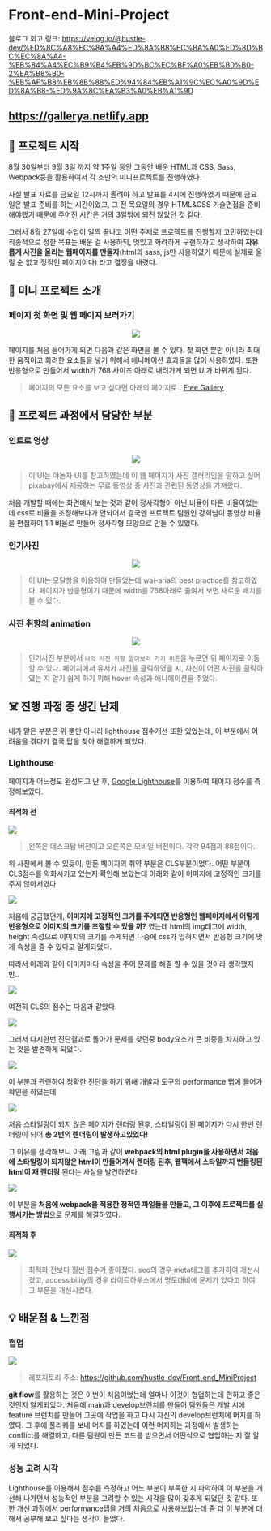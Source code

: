 # Front-end-Mini-Project

블로그 회고 링크: https://velog.io/@hustle-dev/%ED%8C%A8%EC%8A%A4%ED%8A%B8%EC%BA%A0%ED%8D%BC%EC%8A%A4-%EB%84%A4%EC%B9%B4%EB%9D%BC%EC%BF%A0%EB%B0%B0-2%EA%B8%B0-%EB%AF%B8%EB%8B%88%ED%94%84%EB%A1%9C%EC%A0%9D%ED%8A%B8-%ED%9A%8C%EA%B3%A0%EB%A1%9D

## https://gallerya.netlify.app

## 🏁 프로젝트 시작

8월 30일부터 9월 3일 까지 약 1주일 동안 그동안 배운 HTML과 CSS, Sass, Webpack등을 활용하여서 각 조만의 미니프로젝트를 진행하였다.

사실 발표 자료를 금요일 12시까지 올려야 하고 발표를 4시에 진행하였기 때문에 금요일은 발표 준비를 하는 시간이었고, 그 전 목요일의 경우 HTML&CSS 기술면접을 준비해야했기 때문에 주어진 시간은 거의 3일밖에 되진 않았던 것 같다.

그래서 8월 27일에 수업이 일찍 끝나고 어떤 주제로 프로젝트를 진행할지 고민하였는데 최종적으로 정한 목표는 배운 걸 사용하되, 멋있고 화려하게 구현하자고 생각하여 **자유롭게 사진을 올리는 웹페이지를 만들자**(html과 sass, js만 사용하였기 때문에 실제로 올릴 순 없고 정적인 페이지이다) 라고 결정을 내렸다.

## 🎇 미니 프로젝트 소개

### 페이지 첫 화면 및 웹 페이지 보러가기

<p align="center">  
  <img src="https://user-images.githubusercontent.com/53992007/142768379-960eff8f-8b81-4fe2-bca4-aa63b5749560.gif">
</p>


페이지를 처음 들어가게 되면 다음과 같은 화면을 볼 수 있다. 첫 화면 뿐만 아니라 최대한 움직이고 화려한 요소들을 넣기 위해서 애니메이션 효과들을 많이 사용하였다. 또한 반응형으로 만들어서 width가 768 사이즈 아래로 내려가게 되면 UI가 바뀌게 된다.

> 페이지의 모든 요소를 보고 싶다면 아래의 페이지로..
> [Free Gallery](https://gallerya.netlify.app/)

## 📌 프로젝트 과정에서 담당한 부분

### 인트로 영상


<p align="center">  
  <img src="https://user-images.githubusercontent.com/53992007/142768585-278a2602-0233-48a1-8587-b50cb2a4f657.gif">
</p>


> 이 UI는 야놀자 UI를 참고하였는데 이 웹 페이지가 사진 갤러리임을 말하고 싶어 pixabay에서 제공하는 무료 동영상 중 사진과 관련된 동영상을 가져왔다.

처음 개발할 때에는 화면에서 보는 것과 같이 정사각형이 아닌 비율이 다른 비율이었는데 css로 비율을 조정해보다가 안되어서 결국엔 프로젝트 팀원인 강희님이 동영상 비율을 편집하여 1:1 비율로 만들어 정사각형 모양으로 만들 수 있었다.

### 인기사진

<p align="center">  
  <img src="https://user-images.githubusercontent.com/53992007/142768681-dbfa2b43-db0d-4e91-8589-cc8cd737d1e6.gif">
</p>


> 이 UI는 모달창을 이용하여 만들었는데 wai-aria의 best practice를 참고하였다. 페이지가 반응형이기 때문에 width를 768아래로 줄여서 보면 새로운 배치를 볼 수 있다.

### 사진 취향의 animation

<p align="center">  
  <img src="https://user-images.githubusercontent.com/53992007/142768737-44086acf-e0f3-4ca6-a8b1-e3323be44c6f.gif">
</p>


> 인기사진 부분에서 `나의 사진 취향 알아보러 가기 버튼`을 누르면 위 페이지로 이동할 수 있다. 페이지에서 유저가 사진을 클릭하였을 시, 자신이 어떤 사진을 클릭하였는 지 알기 쉽게 하기 위해 hover 속성과 애니메이션을 주었다.

## ☠️ 진행 과정 중 생긴 난제

내가 맡은 부분은 위 뿐만 아니라 lighthouse 점수개선 또한 있었는데, 이 부분에서 어려움을 겪다가 결국 답을 찾아 해결하게 되었다.

### Lighthouse

페이지가 어느정도 완성되고 난 후, [Google Lighthouse](https://chrome.google.com/webstore/detail/lighthouse/blipmdconlkpinefehnmjammfjpmpbjk?hl=ko)를 이용하여 페이지 점수를 측정해보았다.

#### 최적화 전

![](https://images.velog.io/images/hustle-dev/post/c33687f9-2af7-46b2-9db3-752e6229d38a/image.png)

> 왼쪽은 데스크탑 버전이고 오른쪽은 모바일 버전이다. 각각 94점과 88점이다.

위 사진에서 볼 수 있듯이, 만든 페이지의 취약 부분은 CLS부분이었다. 어떤 부분이 CLS점수를 악화시키고 있는지 확인해 보았는데 아래와 같이 이미지에 고정적인 크기를 주지 않아서였다.

![](https://images.velog.io/images/hustle-dev/post/985ba745-c77a-479e-b3b0-c20cdd41a31f/image.png)

처음에 궁금했던게, **이미지에 고정적인 크기를 주게되면 반응형인 웹페이지에서 어떻게 반응형으로 이미지의 크기를 조절할 수 있을 까?** 였는데 html의 img태그에 width, height 속성으로 이미지의 크기를 주게되면 나중에 css가 입혀지면서 반응형 크기에 맞게 속성을 줄 수 있다고 알게되었다.

따라서 아래와 같이 이미지마다 속성을 주어 문제를 해결 할 수 있을 것이라 생각했지만..

![](https://images.velog.io/images/hustle-dev/post/6ef53b15-c0b9-41b6-8935-4ad578f7d132/image.png)

여전히 CLS의 점수는 다음과 같았다.

![](https://images.velog.io/images/hustle-dev/post/d035b591-4322-4c33-a21b-6f380174d258/image.png)

그래서 다시한번 진단결과로 돌아가 문제를 찾던중 body요소가 큰 비중을 차지하고 있는 것을 발견하게 되었다.

![](https://images.velog.io/images/hustle-dev/post/7c3f338e-e684-4714-b6d6-c2dbd26cf51a/image.png)

이 부분과 관련하여 정확한 진단을 하기 위해 개발자 도구의 performance 탭에 들어가 확인을 하였는데

![](https://images.velog.io/images/hustle-dev/post/cf097953-5517-44fa-ba4d-22da09b503e5/image.png)

처음 스타일링이 되지 않은 페이지가 렌더링 된후, 스타일링이 된 페이지가 다시 한번 렌더링이 되어 **총 2번의 렌더링이 발생하고있었다!**

그 이유를 생각해보니 아래 그림과 같이 **webpack의 html plugin을 사용하면서 처음에 스타일링이 되지않은 html이 만들어져서 렌더링 된후, 웹팩에서 스타일까지 번들링된 html이 재 렌더링** 된다는 사실을 발견하였다

![](https://images.velog.io/images/hustle-dev/post/f18e42c2-519c-47ee-af60-0b804938ad16/image.png)

이 부분을 **처음에 webpack을 적용한 정적인 파일들을 만들고, 그 이후에 프로젝트를 실행시키는 방법**으로 문제를 해결하였다.

#### 최적화 후

![](https://images.velog.io/images/hustle-dev/post/52bd042f-08d1-42dd-94f5-fe877db972b7/image.png)

> 최적화 전보다 훨씬 점수가 좋아졌다. seo의 경우 meta태그를 추가하여 개선시켰고, accessibility의 경우 라이트하우스에서 명도대비에 문제가 있다고 하여 그 부분을 개선시켰다.

## 💡 배운점 & 느낀점

### 협업

![](https://images.velog.io/images/hustle-dev/post/5611ca4f-aba1-4d0f-8b1f-108b18c11fe7/image.png)

> 레포지토리 주소: https://github.com/hustle-dev/Front-end_MiniProject

**git flow**를 활용하는 것은 이번이 처음이었는데 얼마나 이것이 협업하는데 편하고 좋은 것인지 알게되었다. 처음에 main과 develop브런치를 만들어 팀원들은 개발 시에 feature 브런치를 만들어 그곳에 작업을 하고 다시 자신의 develop브런치에 머지를 하였다. 그 후에 풀리퀘를 보내 머지를 하였는데 이런 머지하는 과정에서 발생하는 conflict를 해결하고, 다른 팀원이 만든 코드를 받으면서 어떤식으로 협업하는 지 잘 알게 되었다.

### 성능 고려 시각

Lighthouse를 이용해서 점수를 측정하고 어느 부분이 부족한 지 파악하여 이 부분을 개선해 나가면서 성능적인 부분을 고려할 수 있는 시각을 많이 갖추게 되었던 것 같다. 또한 개선 과정에서 performance탭을 거의 처음으로 사용해보았는데 좀 더 이 부분에 대해서 공부해 보고 싶다는 생각이 들었다.
